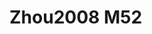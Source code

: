 # Zhou2008 M52
<a name="material" />
<script type="application/ld+json">

  {
    "@context": "https://schema.org/",
    "@type": "ChemicalSubstance",
    "http://purl.org/dc/terms/conformsTo":
      {
        "@type": "CreativeWork",
        "@id": "https://bioschemas.org/profiles/ChemicalSubstance/0.4-RELEASE/"
      },
    "@id": "https://egonw.github.io/nanowiki/nanowiki264.html#material",
    "name": "Zhou2008 M52",
    "sameAs: "http://127.0.0.1/mediawiki/index.php/Special:URIResolver/Zhou2008_M52"
  }
</script>

